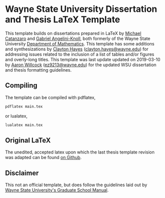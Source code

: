 ﻿# Wayne State University Dissertation and Thesis LaTeX Template

This template builds on dissertations prepared in LaTeX by [Michael Catanzaro](https://faculty.sites.iastate.edu/mjcatanz/) and [Gabriel Angelini-Knoll](https://users.math.msu.edu/users/angelini/), both formerly of the Wayne State University [Department of Mathematics](http://www.clas.wayne.edu/math/). This template has some additions and synthesizations by [Clayton Hayes](https://library.wayne.edu/info/staff-directory/as6348) (clayton.hayes@wayne.edu) for addressing issues related to the inclusion of a list of tables and/or figures and overly-long titles. This template was last update updated on 2019-03-10 by [Aaron Willcock](https://www.linkedin.com/in/aaronwillcock/) (ez9213@wayne.edu) for the updated WSU dissertation and thesis formatting guidelines.

## Compiling
The template can be compiled with pdflatex,

```sh
pdflatex main.tex
```
or lualatex,
```sh
lualatex main.tex
```

## Original LaTeX
The unedited, accepted latex upon which the last thesis template revision was adapted can be found [on Github](https://github.com/aarontwillcock/wsu-ms-cs-tufc).

## Disclaimer
This not an official template, but does follow the guidelines laid out by [Wayne State University's Graduate School Manual](https://gradschool.wayne.edu/phd/disseration_and_thesis_format_guidelines.pdf).

